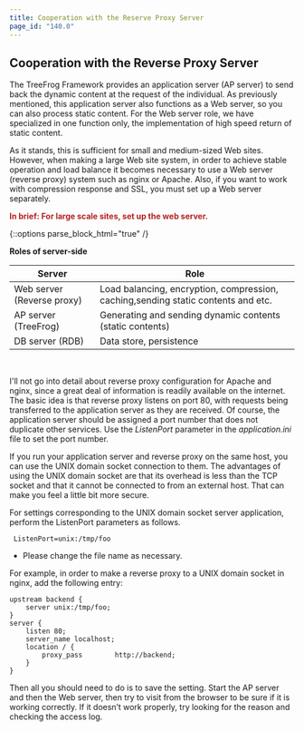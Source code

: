 ```yaml
---
title: Cooperation with the Reserve Proxy Server
page_id: "140.0"
---
```


## Cooperation with the Reverse Proxy Server

The TreeFrog Framework provides an application server (AP server) to send back the dynamic content at the request of the individual. As previously mentioned, this application server also functions as a Web server, so you can also process static content. For the Web server role, we have specialized in one function only, the implementation of high speed return of static content.

As it stands, this is sufficient for small and medium-sized Web sites. However, when making a large Web site system, in order to achieve stable operation and load balance it becomes necessary to use a Web server (reverse proxy) system such as nginx or Apache.
Also, if you want to work with compression response and SSL, you must set up a Web server separately.

<span style="color: #b22222">**In brief: For large scale sites, set up the web server.** </span>

{::options parse_block_html="true" /}
<div class="center aligned">

**Roles of server-side**

</div>

<div class="table-div">

| Server                     | Role                                                                              |
|----------------------------|-----------------------------------------------------------------------------------|
| Web server (Reverse proxy) | Load balancing, encryption, compression, caching,sending static contents and etc. |
| AP server (TreeFrog)       | Generating and sending dynamic contents (static contents)                         |
| DB server (RDB)            | Data store, persistence                                                           |

</div><br>

I'll not go into detail about reverse proxy configuration for Apache and nginx, since a great deal of information is readily available on the internet. The basic idea is that reverse proxy listens on port 80, with requests being transferred to the application server as they are received. Of course, the application server should be assigned a port number that does not duplicate other services. Use the *ListenPort* parameter in the *application.ini* file to set the port number.

If you run your application server and reverse proxy on the same host, you can use the UNIX domain socket connection to them. The advantages of using the UNIX domain socket are that its overhead is less than the TCP socket and that it cannot be connected to from an external host. That can make you feel a little bit more secure.

For settings corresponding to the UNIX domain socket server application, perform the ListenPort parameters as follows.

```
 ListenPort=unix:/tmp/foo
```

- Please change the file name as necessary.
 
For example, in order to make a reverse proxy to a UNIX domain socket in nginx, add the following entry:

```
upstream backend {
    server unix:/tmp/foo;
}
server {
    listen 80;
    server_name localhost;
    location / {
        proxy_pass        http://backend;
    }
}
```
 
Then all you should need to do is to save the setting.
Start the AP server and then the Web server, then try to visit from the browser to be sure if it is working correctly. If it doesn’t work properly, try looking for the reason and checking the access log.